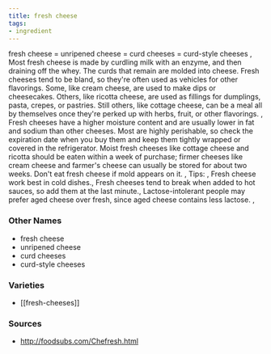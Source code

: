 ```yaml
---
title: fresh cheese
tags:
- ingredient
---
```

fresh cheese = unripened cheese = curd cheeses = curd-style cheeses , Most fresh cheese is made by curdling milk with an enzyme, and then draining off the whey. The curds that remain are molded into cheese. Fresh cheeses tend to be bland, so they're often used as vehicles for other flavorings. Some, like cream cheese, are used to make dips or cheesecakes. Others, like ricotta cheese, are used as fillings for dumplings, pasta, crepes, or pastries. Still others, like cottage cheese, can be a meal all by themselves once they're perked up with herbs, fruit, or other flavorings. , Fresh cheeses have a higher moisture content and are usually lower in fat and sodium than other cheeses. Most are highly perishable, so check the expiration date when you buy them and keep them tightly wrapped or covered in the refrigerator. Moist fresh cheeses like cottage cheese and ricotta should be eaten within a week of purchase; firmer cheeses like cream cheese and farmer's cheese can usually be stored for about two weeks. Don't eat fresh cheese if mold appears on it. , Tips: , Fresh cheese work best in cold dishes., Fresh cheeses tend to break when added to hot sauces, so add them at the last minute., Lactose-intolerant people may prefer aged cheese over fresh, since aged cheese contains less lactose. ,

### Other Names

* fresh cheese
* unripened cheese
* curd cheeses
* curd-style cheeses

### Varieties

* [[fresh-cheeses]]

### Sources
* http://foodsubs.com/Chefresh.html
